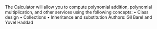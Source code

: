 The Calculator will allow you to compute polynomial addition, polynomial multiplication, and other services using the following concepts:
• Class design
• Collections
• Inheritance and substitution
Authors: Gil Barel and Yovel Haddad
 
 
